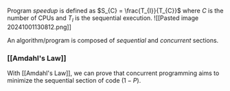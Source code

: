 Program *speedup* is defined as $S_{C} = \frac{T_{I}}{T_{C}}$ where $C$ is the number of CPUs and $T_{I}$ is the sequential execution.
![[Pasted image 20241001130812.png]]

An algorithm/program is composed of *sequential* and *concurrent* sections.

### [[Amdahl's Law]]

With [[Amdahl's Law]], we can prove that concurrent programming aims to minimize the sequential section of code $(1-P)$.